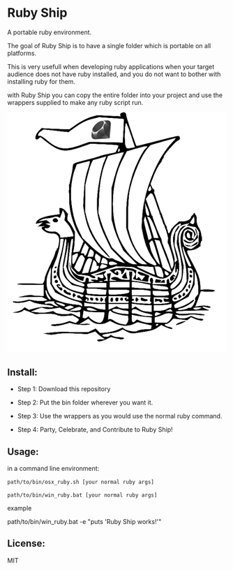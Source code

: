 Ruby Ship
=========

A portable ruby environment.

The goal of Ruby Ship is to have a single folder which is portable on all platforms. 

This is very usefull when developing ruby applications when your target audience does not have ruby installed, and you do not want to bother with installing ruby for them.

with Ruby Ship you can copy the entire folder into your project and use the wrappers supplied to make any ruby script run.

![Ruby Ship](/image/ruby_ship.png?raw=true)

## Install:

- Step 1: Download this repository

- Step 2: Put the bin folder wherever you want it.

- Step 3: Use the wrappers as you would use the normal ruby command.

- Step 4: Party, Celebrate, and Contribute to Ruby Ship!


## Usage:

in a command line environment:
```
path/to/bin/osx_ruby.sh [your normal ruby args]
```
```
path/to/bin/win_ruby.bat [your normal ruby args]
```
example

path/to/bin/win_ruby.bat -e "puts 'Ruby Ship works!'"


## License:

MIT

